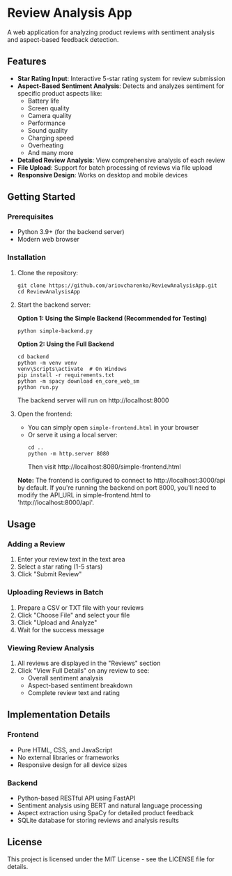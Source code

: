 # Review Analysis App

A web application for analyzing product reviews with sentiment analysis and aspect-based feedback detection.

## Features

- **Star Rating Input**: Interactive 5-star rating system for review submission
- **Aspect-Based Sentiment Analysis**: Detects and analyzes sentiment for specific product aspects like:
  - Battery life
  - Screen quality
  - Camera quality
  - Performance
  - Sound quality
  - Charging speed
  - Overheating
  - And many more
- **Detailed Review Analysis**: View comprehensive analysis of each review
- **File Upload**: Support for batch processing of reviews via file upload
- **Responsive Design**: Works on desktop and mobile devices

## Getting Started

### Prerequisites

- Python 3.9+ (for the backend server)
- Modern web browser

### Installation

1. Clone the repository:
   ```
   git clone https://github.com/ariovcharenko/ReviewAnalysisApp.git
   cd ReviewAnalysisApp
   ```

2. Start the backend server:

   **Option 1: Using the Simple Backend (Recommended for Testing)**
   ```
   python simple-backend.py
   ```
   
   **Option 2: Using the Full Backend**
   ```
   cd backend
   python -m venv venv
   venv\Scripts\activate  # On Windows
   pip install -r requirements.txt
   python -m spacy download en_core_web_sm
   python run.py
   ```
   
   The backend server will run on http://localhost:8000

3. Open the frontend:
   - You can simply open `simple-frontend.html` in your browser
   - Or serve it using a local server:
     ```
     cd ..
     python -m http.server 8080
     ```
     Then visit http://localhost:8080/simple-frontend.html
   
   **Note:** The frontend is configured to connect to http://localhost:3000/api by default. If you're running the backend on port 8000, you'll need to modify the API_URL in simple-frontend.html to 'http://localhost:8000/api'.

## Usage

### Adding a Review

1. Enter your review text in the text area
2. Select a star rating (1-5 stars)
3. Click "Submit Review"

### Uploading Reviews in Batch

1. Prepare a CSV or TXT file with your reviews
2. Click "Choose File" and select your file
3. Click "Upload and Analyze"
4. Wait for the success message

### Viewing Review Analysis

1. All reviews are displayed in the "Reviews" section
2. Click "View Full Details" on any review to see:
   - Overall sentiment analysis
   - Aspect-based sentiment breakdown
   - Complete review text and rating

## Implementation Details

### Frontend

- Pure HTML, CSS, and JavaScript
- No external libraries or frameworks
- Responsive design for all device sizes

### Backend

- Python-based RESTful API using FastAPI
- Sentiment analysis using BERT and natural language processing
- Aspect extraction using SpaCy for detailed product feedback
- SQLite database for storing reviews and analysis results

## License

This project is licensed under the MIT License - see the LICENSE file for details.
